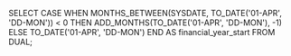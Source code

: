 SELECT CASE
           WHEN MONTHS_BETWEEN(SYSDATE, TO_DATE('01-APR', 'DD-MON')) < 0
           THEN ADD_MONTHS(TO_DATE('01-APR', 'DD-MON'), -1)
           ELSE TO_DATE('01-APR', 'DD-MON')
       END AS financial_year_start
FROM DUAL;
